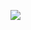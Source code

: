 
![](https://github-readme-stats.vercel.app/api?username=RANKTW&amp;show_icons=true&theme=radical)
<!--
<p> 
  <h1 align="center">Visitor count since 2021<br>
  <img src="https://profile-counter.glitch.me/RANKTW/count.svg" />
    </h1>
</p>


**RANKTW/RANKTW** is a ✨ _special_ ✨ repository because its `README.md` (this file) appears on your GitHub profile.

Here are some ideas to get you started:

- 🔭 I’m currently working on ...
- 🌱 I’m currently learning ...
- 👯 I’m looking to collaborate on ...
- 🤔 I’m looking for help with ...
- 💬 Ask me about ...
- 📫 How to reach me: ...
- 😄 Pronouns: ...
- ⚡ Fun fact: ...
### Hi there 👋
-->
